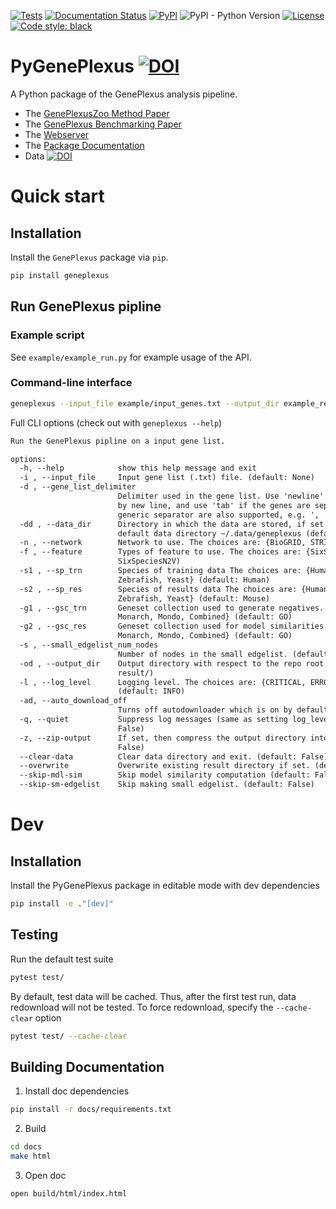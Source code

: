 [![Tests](https://github.com/krishnanlab/PyGenePlexus/actions/workflows/tests.yml/badge.svg)](https://github.com/krishnanlab/PyGenePlexus/actions/workflows/tests.yml)
[![Documentation Status](https://readthedocs.org/projects/pygeneplexus/badge/?version=v2.0.1)](https://pygeneplexus.readthedocs.io/en/v2.0.1/?badge=v2.0.1)
[![PyPI](https://img.shields.io/pypi/v/geneplexus)](https://pypi.org/project/geneplexus/)
![PyPI - Python Version](https://img.shields.io/pypi/pyversions/geneplexus)
[![License](https://img.shields.io/badge/License-BSD_3--Clause-blue.svg)](https://opensource.org/licenses/BSD-3-Clause)
[![Code style: black](https://img.shields.io/badge/code%20style-black-000000.svg)](https://github.com/psf/black)

# PyGenePlexus [![DOI](https://zenodo.org/badge/423591778.svg)](https://zenodo.org/badge/latestdoi/423591778)

A Python package of the GenePlexus analysis pipeline.

* The [GenePlexusZoo Method Paper](https://journals.plos.org/ploscompbiol/article?id=10.1371/journal.pcbi.1011773)
* The [GenePlexus Benchmarking Paper](https://academic.oup.com/bioinformatics/article/36/11/3457/5780279)
* The [Webserver](https://www.geneplexus.net/)
* The [Package Documentation](https://pygeneplexus.readthedocs.io)
* Data [![DOI](https://zenodo.org/badge/DOI/10.5281/zenodo.14149956.svg)](https://doi.org/10.5281/zenodo.14149956)

# Quick start

## Installation

Install the ``GenePlexus`` package via ``pip``.

```bash
pip install geneplexus
```

## Run GenePlexus pipline

### Example script

See `example/example_run.py` for example usage of the API.

### Command-line interface

```bash
geneplexus --input_file example/input_genes.txt --output_dir example_result
```

Full CLI options (check out with ``geneplexus --help``)

```txt
Run the GenePlexus pipline on a input gene list.

options:
  -h, --help            show this help message and exit
  -i , --input_file     Input gene list (.txt) file. (default: None)
  -d , --gene_list_delimiter
                        Delimiter used in the gene list. Use 'newline' if the genes are separated
                        by new line, and use 'tab' if the genes are seperate by tabs. Other
                        generic separator are also supported, e.g. ', '. (default: newline)
  -dd , --data_dir      Directory in which the data are stored, if set to None, then use the
                        default data directory ~/.data/geneplexus (default: None)
  -n , --network        Network to use. The choices are: {BioGRID, STRING, IMP} (default: STRING)
  -f , --feature        Types of feature to use. The choices are: {SixSpeciesN2V} (default:
                        SixSpeciesN2V)
  -s1 , --sp_trn        Species of training data The choices are: {Human, Mouse, Fly, Worm,
                        Zebrafish, Yeast} (default: Human)
  -s2 , --sp_res        Species of results data The choices are: {Human, Mouse, Fly, Worm,
                        Zebrafish, Yeast} (default: Mouse)
  -g1 , --gsc_trn       Geneset collection used to generate negatives. The choices are: {GO,
                        Monarch, Mondo, Combined} (default: GO)
  -g2 , --gsc_res       Geneset collection used for model similarities. The choices are: {GO,
                        Monarch, Mondo, Combined} (default: GO)
  -s , --small_edgelist_num_nodes
                        Number of nodes in the small edgelist. (default: 50)
  -od , --output_dir    Output directory with respect to the repo root directory. (default:
                        result/)
  -l , --log_level      Logging level. The choices are: {CRITICAL, ERROR, WARNING, INFO, DEBUG}
                        (default: INFO)
  -ad, --auto_download_off
                        Turns off autodownloader which is on by default. (default: False)
  -q, --quiet           Suppress log messages (same as setting log_level to CRITICAL). (default:
                        False)
  -z, --zip-output      If set, then compress the output directory into a Zip file. (default:
                        False)
  --clear-data          Clear data directory and exit. (default: False)
  --overwrite           Overwrite existing result directory if set. (default: False)
  --skip-mdl-sim        Skip model similarity computation (default: False)
  --skip-sm-edgelist    Skip making small edgelist. (default: False)
```

# Dev

## Installation

Install the PyGenePlexus package in editable mode with dev dependencies

```bash
pip install -e ."[dev]"
```

## Testing

Run the default test suite

```bash
pytest test/
```

By default, test data will be cached. Thus, after the first test run, data redownload will not be tested. To force redownload, specify the ``--cache-clear`` option

```bash
pytest test/ --cache-clear
```

## Building Documentation

1. Install doc dependencies

```bash
pip install -r docs/requirements.txt
```

2. Build

```bash
cd docs
make html
```

3. Open doc

```bash
open build/html/index.html
```
